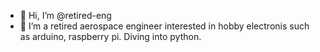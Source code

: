 - 👋 Hi, I’m @retired-eng
- 👀 I’m a retired aerospace engineer interested in hobby electronis such as arduino, raspberry pi.  Diving into python.

<!---
retired-eng/retired-eng is a ✨ special ✨ repository because its `README.md` (this file) appears on your GitHub profile.
You can click the Preview link to take a look at your changes.
--->
